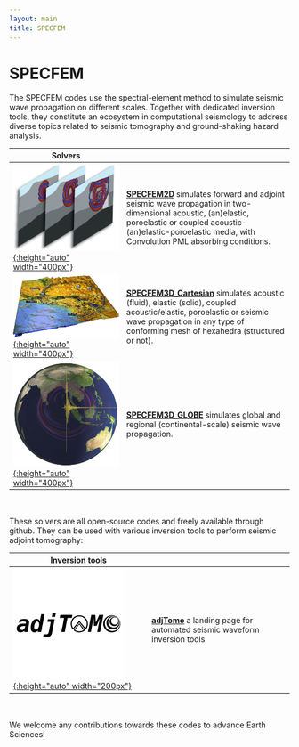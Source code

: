 ```yaml
---
layout: main
title: SPECFEM
---
```


# SPECFEM

The SPECFEM codes use the spectral-element method to simulate seismic wave propagation on different scales. Together with dedicated inversion tools, they constitute an ecosystem in computational seismology to address diverse topics related to seismic tomography and ground-shaking hazard analysis.


|  Solvers |     |
| ---      | --- |
| [![SPECFEM2D](figures/specfem2d.jpg "SPECFEM2D screenshot"){:height="auto" width="400px"}](https://github.com/geodynamics/specfem2d) |  [**SPECFEM2D**](https://github.com/geodynamics/specfem2d) simulates forward and adjoint seismic wave propagation in two-dimensional acoustic, (an)elastic, poroelastic or coupled acoustic-(an)elastic-poroelastic media, with Convolution PML absorbing conditions. |
| [![SPECFEM3D_Cartesian](figures/specfem3d.jpg "SPECFEM3D screenshot"){:height="auto" width="400px"}](https://github.com/geodynamics/specfem3d) | [**SPECFEM3D_Cartesian**](https://github.com/geodynamics/specfem3d) simulates acoustic (fluid), elastic (solid), coupled acoustic/elastic, poroelastic or seismic wave propagation in any type of conforming mesh of hexahedra (structured or not). |
| [![SPECFEM3D_GLOBE](figures/specfem3d_globe.png "SPECFEM3D_GLOBE screenshot"){:height="auto" width="400px"}](https://github.com/geodynamics/specfem3d_globe) | [**SPECFEM3D_GLOBE**](https://github.com/geodynamics/specfem3d_globe) simulates global and regional (continental-scale) seismic wave propagation. |

<br>
<br>
These solvers are all open-source codes and freely available through github. 
They can be used with various inversion tools to perform seismic adjoint tomography:

| Inversion tools |     |
| ---             | --- |
| [![adjTomo](figures/adjTomo.png "adjTomo logo"){:height="auto" width="200px"}](https://github.com/adjtomo) | [**adjTomo**](https://github.com/adjtomo) a landing page for automated seismic waveform inversion tools |

<br>
<br>
We welcome any contributions towards these codes to advance Earth Sciences!
